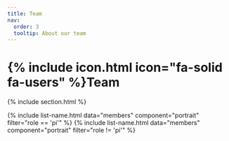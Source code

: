 ```yaml
---
title: Team
nav:
  order: 3
  tooltip: About our team
---
```


# {% include icon.html icon="fa-solid fa-users" %}Team

{% include section.html %}

{% include list-name.html data="members" component="portrait" filter="role == 'pi'" %}
{% include list-name.html data="members" component="portrait" filter="role != 'pi'" %}
